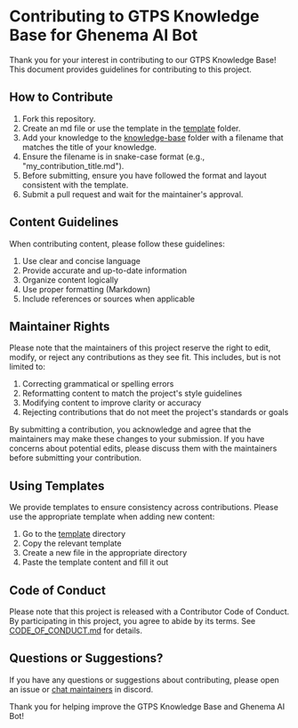 # Contributing to GTPS Knowledge Base for Ghenema AI Bot

Thank you for your interest in contributing to our GTPS Knowledge Base! This document provides guidelines for contributing to this project.

## How to Contribute

1. Fork this repository.
2. Create an md file or use the template in the [template](template) folder.
3. Add your knowledge to the [knowledge-base](knowledge-base) folder with a filename that matches the title of your knowledge.
4. Ensure the filename is in snake-case format (e.g., "my_contribution_title.md").
5. Before submitting, ensure you have followed the format and layout consistent with the template.
6. Submit a pull request and wait for the maintainer's approval.

## Content Guidelines

When contributing content, please follow these guidelines:

1. Use clear and concise language
2. Provide accurate and up-to-date information
3. Organize content logically
4. Use proper formatting (Markdown)
5. Include references or sources when applicable

## Maintainer Rights

Please note that the maintainers of this project reserve the right to edit, modify, or reject any contributions as they see fit. This includes, but is not limited to:

1. Correcting grammatical or spelling errors
2. Reformatting content to match the project's style guidelines
3. Modifying content to improve clarity or accuracy
4. Rejecting contributions that do not meet the project's standards or goals

By submitting a contribution, you acknowledge and agree that the maintainers may make these changes to your submission. If you have concerns about potential edits, please discuss them with the maintainers before submitting your contribution.

## Using Templates

We provide templates to ensure consistency across contributions. Please use the appropriate template when adding new content:

1. Go to the [template](template) directory
2. Copy the relevant template
3. Create a new file in the appropriate directory
4. Paste the template content and fill it out

## Code of Conduct

Please note that this project is released with a Contributor Code of Conduct. By participating in this project, you agree to abide by its terms. See [CODE_OF_CONDUCT.md](CODE_OF_CONDUCT.md) for details.

## Questions or Suggestions?

If you have any questions or suggestions about contributing, please open an issue or [chat maintainers](https://discord.gg/p8nN8J6tMz) in discord.

Thank you for helping improve the GTPS Knowledge Base and Ghenema AI Bot!
